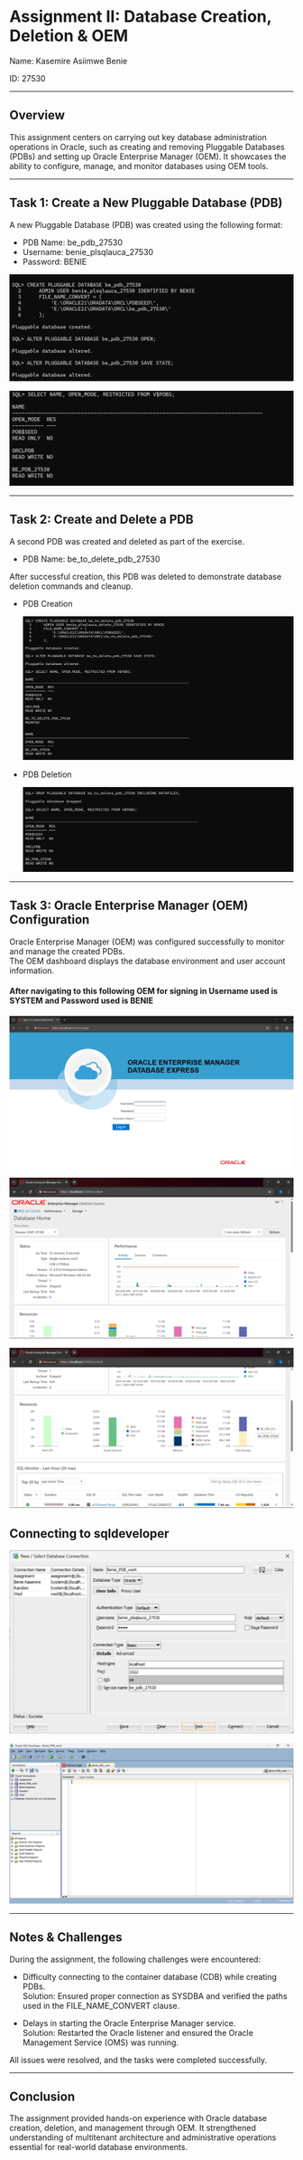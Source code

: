 # Assignment II: Database Creation, Deletion & OEM

Name: Kasemire Asiimwe Benie


ID: 27530

---

## Overview

This assignment centers on carrying out key database administration operations in Oracle, such as creating and removing Pluggable Databases (PDBs) and setting up Oracle Enterprise Manager (OEM). It showcases the ability to configure, manage, and monitor databases using OEM tools.

---

## Task 1: Create a New Pluggable Database (PDB)

A new Pluggable Database (PDB) was created using the following format:

- PDB Name: be_pdb_27530
- Username: benie_plsqlauca_27530  
- Password: BENIE 



![Alt Text](https://github.com/BenieKasemire/Database-Creation-Deletion-OEM-Kasemire-Asiimwe-Benie-27530/blob/5c688e12ad4b2d8c70c031d54aa97fe6861813a1/screenshot7/task1.png)






![Alt Text](https://github.com/BenieKasemire/Database-Creation-Deletion-OEM-Kasemire-Asiimwe-Benie-27530/blob/5c688e12ad4b2d8c70c031d54aa97fe6861813a1/screenshot7/task%201%20(2).png) 




 




---

## Task 2: Create and Delete a PDB

A second PDB was created and deleted as part of the exercise.

- PDB Name: be_to_delete_pdb_27530

After successful creation, this PDB was deleted to demonstrate database deletion commands and cleanup.


- PDB Creation

     ![Alt Text]( https://github.com/BenieKasemire/Database-Creation-Deletion-OEM-Kasemire-Asiimwe-Benie-27530/blob/5c688e12ad4b2d8c70c031d54aa97fe6861813a1/screenshot7/task%202.png)




- PDB Deletion

  
  ![Alt Text](https://github.com/BenieKasemire/Database-Creation-Deletion-OEM-Kasemire-Asiimwe-Benie-27530/blob/5c688e12ad4b2d8c70c031d54aa97fe6861813a1/screenshot7/task2(2).png)



---

## Task 3: Oracle Enterprise Manager (OEM) Configuration

Oracle Enterprise Manager (OEM) was configured successfully to monitor and manage the created PDBs.  
The OEM dashboard displays the database environment and user account information.



#### After navigating to this following OEM for signing in Username used is SYSTEM and Password used is BENIE




  ![Alt Text](https://github.com/BenieKasemire/Database-Creation-Deletion-OEM-Kasemire-Asiimwe-Benie-27530/blob/2514deeca5797cd38d179b4b3ad21f6b9244511c/screenshot7/task%203%20%20a.jpg)


  ![Alt Text](https://github.com/BenieKasemire/Database-Creation-Deletion-OEM-Kasemire-Asiimwe-Benie-27530/blob/5c688e12ad4b2d8c70c031d54aa97fe6861813a1/screenshot7/task3.png) 


  ![Alt Text]( https://github.com/BenieKasemire/Database-Creation-Deletion-OEM-Kasemire-Asiimwe-Benie-27530/blob/5c688e12ad4b2d8c70c031d54aa97fe6861813a1/screenshot7/task3(2).png) 



## Connecting to sqldeveloper

   ![Alt Text]( https://github.com/BenieKasemire/Database-Creation-Deletion-OEM-Kasemire-Asiimwe-Benie-27530/blob/5c688e12ad4b2d8c70c031d54aa97fe6861813a1/screenshot7/Screenshot%202025-10-08%20061753.png) 


  ![Alt Text]( https://github.com/BenieKasemire/Database-Creation-Deletion-OEM-Kasemire-Asiimwe-Benie-27530/blob/5c688e12ad4b2d8c70c031d54aa97fe6861813a1/screenshot7/Screenshot%202025-10-08%20061939.png)


---

## Notes & Challenges

During the assignment, the following challenges were encountered:

- Difficulty connecting to the container database (CDB) while creating PDBs.  
  Solution: Ensured proper connection as SYSDBA and verified the paths used in the FILE_NAME_CONVERT clause.
  
- Delays in starting the Oracle Enterprise Manager service.  
  Solution: Restarted the Oracle listener and ensured the Oracle Management Service (OMS) was running.

All issues were resolved, and the tasks were completed successfully.

---

## Conclusion

The assignment provided hands-on experience with Oracle database creation, deletion, and management through OEM. It strengthened understanding of multitenant architecture and administrative operations essential for real-world database environments.
